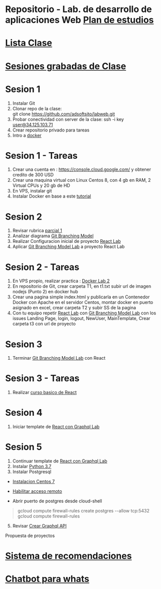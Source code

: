 # Repositorio - Lab. de desarrollo de aplicaciones Web	[Plan de estudios](https://samp.itesm.mx/Materias/VistaPreliminarMateria?clave=TC3052&lang=ES)
# [Lista Clase](https://docs.google.com/spreadsheets/d/12UgUm95aptvAM8YauZtubOUSCxVOs6gMaKkr-nXQ9Ek/edit?usp=sharing)
# [Sesiones grabadas de Clase](https://drive.google.com/drive/folders/1uXEEqwxsYt1X0Em_jmLw3bpO2PG4KNGN?usp=sharing)
# Sesion 1
1. Instalar Git
2. Clonar repo de la clase:  
   git clone https://github.com/adsoftsito/labweb.git
4. Probar conectividad con server de la clase:  ssh -i key user@34.125.103.71
5. Crear repositorio privado para tareas 
6. Intro a [docker](https://github.com/adsoftsito/web/blob/main/w1/dockerlab.pdf) 

# Sesion 1 - Tareas
1. Crear una cuenta en :  https://console.cloud.google.com/ y obtener credito de 300 USD
2. Crear una maquina virtual con Linux Centos 8, con 4 gb en RAM, 2 Virtual CPUs y 20 gb de HD
3. En VPS, instalar git
4. Instalar Docker en base a este [tutorial](https://docs.docker.com/engine/install/centos/) 

# Sesion 2
1. Revisar rubrica [parcial 1](https://github.com/adsoftsito/labweb/blob/main/rubrica_parcial1)
1. Analizar diagrama [Git Branching Model](https://github.com/adsoftsito/apis/blob/master/w4/gitBranchingModel.pdf)
2. Realizar Configuracion inicial de proyecto [React Lab](https://github.com/adsoftsito/apis/blob/master/w5/tdd_ci.pdf) 
3. Aplicar [Git Branching Model Lab](https://github.com/adsoftsito/apis/blob/master/w4/gitbranching.pdf) a proyecto React Lab


# Sesion 2 - Tareas
1. En VPS propio, realizar practica : [Docker Lab 2](https://github.com/adsoftsito/web/blob/main/w2/dockerlab2.pdf)
2. En repositorio de Git, crear carpeta T1, en t1.txt subir url de imagen nodejs (Punto 2) en docker hub
3. Crear una pagina simple index.html y publicarla en un Contenedor Docker con Apache en el servidor Centos, montar docker en puerto asignado en excel, crear carpeta T2 y subir SS de la pagina
4. Con tu equipo repetir [React Lab](https://github.com/adsoftsito/apis/blob/master/w5/tdd_ci.pdf) con [Git Branching Model Lab](https://github.com/adsoftsito/apis/blob/master/w4/gitbranching.pdf) con los issues Landing Page, login, logout, NewUser, MainTemplate, Crear carpeta t3 con url de proyecto

# Sesion 3
1. Terminar [Git Branching Model Lab](https://github.com/adsoftsito/apis/blob/master/w4/gitbranching.pdf) con React


# Sesion 3 - Tareas
1. Realizar [curso basico de React](https://www.udemy.com/course/react-js-para-principiantes-desde-cero-curso-gratuito/)

# Sesion 4
1. Iniciar template de [React con Graphql Lab](https://www.howtographql.com/react-apollo/1-getting-started/)

# Sesion 5
1. Continuar template de [React con Graphql Lab](https://www.howtographql.com/react-apollo/1-getting-started/)
2. Instalar [Python 3.7](https://tecadmin.net/install-python-3-7-on-centos/)
3. Instalar Postgresql
 - [Instalacion Centos 7](https://www.digitalocean.com/community/tutorials/how-to-install-and-use-postgresql-on-centos-7)
 
 - [Habilitar acceso remoto](https://yallalabs.com/linux/how-to-enable-network-remote-access-to-postgresql-database-server/)
 
 - Abrir puerto de postgres desde cloud-shell
 
 > gcloud compute firewall-rules create postgres --allow tcp:5432
 > gcloud compute firewall-rules
 
5. Revisar [Crear Graphql API](https://www.howtographql.com/graphql-python/0-introduction/)


Propuesta de proyectos
# [Sistema de recomendaciones](https://unipython.com/como-desarrollar-un-sistema-de-recomendacion-en-python/)
# [Chatbot para whats](https://www.twilio.com/blog/crear-un-chatbot-de-whatsapp-con-python-flask-y-twilio)
